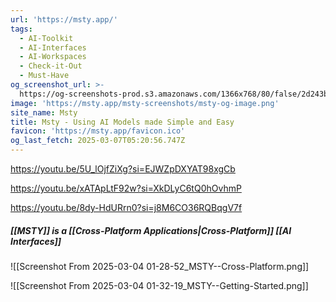 ```yaml
---
url: 'https://msty.app/'
tags:
  - AI-Toolkit
  - AI-Interfaces
  - AI-Workspaces
  - Check-it-Out
  - Must-Have
og_screenshot_url: >-
  https://og-screenshots-prod.s3.amazonaws.com/1366x768/80/false/2d243b015c15897c49c435b077e62a8ccd3573caa27f7822a3086fab22e0aeac.jpeg
image: 'https://msty.app/msty-screenshots/msty-og-image.png'
site_name: Msty
title: Msty - Using AI Models made Simple and Easy
favicon: 'https://msty.app/favicon.ico'
og_last_fetch: 2025-03-07T05:20:56.747Z
---
```

https://youtu.be/5U_lOjfZiXg?si=EJWZpDXYAT98xgCb

https://youtu.be/xATApLtF92w?si=XkDLyC6tQ0hOvhmP

https://youtu.be/8dy-HdURrn0?si=j8M6CO36RQBqgV7f
##### [[MSTY]] is a [[Cross-Platform Applications|Cross-Platform]] [[AI Interfaces]]

![[Screenshot From 2025-03-04 01-28-52_MSTY--Cross-Platform.png]]

![[Screenshot From 2025-03-04 01-32-19_MSTY--Getting-Started.png]]
